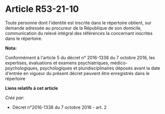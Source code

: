 # Article R53-21-10

Toute personne dont l'identité est inscrite dans le répertoire obtient, sur demande adressée au procureur de la République de
son domicile, communication du relevé intégral des références la concernant inscrites dans le répertoire.

**Nota:**

Conformément à l'article 5 du décret n° 2016-1338 du 7 octobre 2016, les expertises, évaluations et examens psychiatriques,
médico-psychologiques, psychologiques et pluridisciplinaires déposés avant la date d'entrée en vigueur du présent décret
peuvent être enregistrés dans le répertoire

**Liens relatifs à cet article**

_Créé par_:

  - Décret n°2016-1338 du 7 octobre 2016 - art. 2
